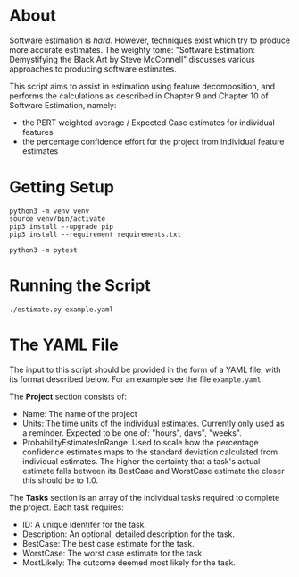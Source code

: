 # About

Software estimation is _hard_.
However, techniques exist which try to produce more accurate estimates.
The weighty tome:
"Software Estimation: Demystifying the Black Art by Steve McConnell" discusses
various approaches to producing software estimates.

This script aims to assist in estimation using feature decomposition, and
performs the calculations as described in Chapter 9 and Chapter 10 of Software
Estimation, namely:

- the PERT weighted average / Expected Case estimates for individual features
- the percentage confidence effort for the project from individual feature
  estimates

# Getting Setup

    python3 -m venv venv
    source venv/bin/activate
    pip3 install --upgrade pip
    pip3 install --requirement requirements.txt

    python3 -m pytest


# Running the Script

    ./estimate.py example.yaml

# The YAML File

The input to this script should be provided in the form of a YAML file, with
its format described below. For an example see the file `example.yaml`.

The **Project** section consists of:

- Name: The name of the project
- Units: The time units of the individual estimates. Currently only used as a
  reminder. Expected to be one of: "hours", days", "weeks".
- ProbabilityEstimatesInRange: Used to scale how the percentage confidence
  estimates maps to the standard deviation calculated from individual estimates.
  The higher the certainty that a task's actual estimate falls between its
  BestCase and WorstCase estimate the closer this should be to 1.0.

The **Tasks** section is an array of the individual tasks required to complete
the project. Each task requires:

- ID: A unique identifer for the task.
- Description: An optional, detailed description for the task.
- BestCase: The best case estimate for the task.
- WorstCase: The worst case estimate for the task.
- MostLikely: The outcome deemed most likely for the task.


